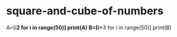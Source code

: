 # square-and-cube-of-numbers
A=[i**2 for i in range(50)]
print(A)
B=[i***3 for i in range(50)]
print(B)
